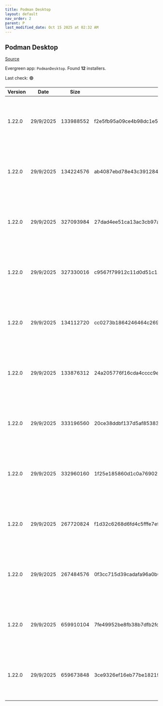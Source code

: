 ```yaml
---
title: Podman Desktop
layout: default
nav_order: 2
parent: P
last_modified_date: Oct 15 2025 at 02:32 AM
---
```


## Podman Desktop

[Source](https://github.com/podman-desktop/podman-desktop)

Evergreen app: `PodmanDesktop`. Found **12** installers.

Last check: 🟢

| Version | Date      | Size      | Sha256                                                           | Architecture | InstallerType | Type | URI                                                                                                                                                                                                                                                |
| ------- | --------- | --------- | ---------------------------------------------------------------- | ------------ | ------------- | ---- | -------------------------------------------------------------------------------------------------------------------------------------------------------------------------------------------------------------------------------------------------- |
| 1.22.0  | 29/9/2025 | 133988552 | f2e5fb95a09ce4b98dc1e5397577771cd7ca9df4336b00586e9c819152153a95 | ARM64        | Portable      | exe  | [https://github.com/podman-desktop/podman-desktop/releases/download/v1.22.0/podman-desktop-1.22.0-arm64.exe](https://github.com/podman-desktop/podman-desktop/releases/download/v1.22.0/podman-desktop-1.22.0-arm64.exe)                           |
| 1.22.0  | 29/9/2025 | 134224576 | ab4087ebd78e43c39128474d70de2b5b8a4bc047551a021b9ac299292c79463a | ARM64        | Default       | exe  | [https://github.com/podman-desktop/podman-desktop/releases/download/v1.22.0/podman-desktop-1.22.0-setup-arm64.exe](https://github.com/podman-desktop/podman-desktop/releases/download/v1.22.0/podman-desktop-1.22.0-setup-arm64.exe)               |
| 1.22.0  | 29/9/2025 | 327093984 | 27dad4ee51ca13ac3cb97a815089bcd4d19dc19a626ea91ff8d470f4eaf66bf0 | ARM64        | Portable      | exe  | [https://github.com/podman-desktop/podman-desktop/releases/download/v1.22.0/podman-desktop-airgap-1.22.0-arm64.exe](https://github.com/podman-desktop/podman-desktop/releases/download/v1.22.0/podman-desktop-airgap-1.22.0-arm64.exe)             |
| 1.22.0  | 29/9/2025 | 327330016 | c9567f79912c11d0d51c1350c28be6a1ebb37fb60af13a4beeec4b372985db93 | ARM64        | Airgap        | exe  | [https://github.com/podman-desktop/podman-desktop/releases/download/v1.22.0/podman-desktop-airgap-1.22.0-setup-arm64.exe](https://github.com/podman-desktop/podman-desktop/releases/download/v1.22.0/podman-desktop-airgap-1.22.0-setup-arm64.exe) |
| 1.22.0  | 29/9/2025 | 134112720 | cc0273b1864246464c269572cae04a25c8484710476d1818b1c8ee3a4aeb7006 | x64          | Default       | exe  | [https://github.com/podman-desktop/podman-desktop/releases/download/v1.22.0/podman-desktop-1.22.0-setup-x64.exe](https://github.com/podman-desktop/podman-desktop/releases/download/v1.22.0/podman-desktop-1.22.0-setup-x64.exe)                   |
| 1.22.0  | 29/9/2025 | 133876312 | 24a205776f16cda4cccc9ef6fab6600f14174308246e3a31a5b517a3ee0e7853 | x64          | Portable      | exe  | [https://github.com/podman-desktop/podman-desktop/releases/download/v1.22.0/podman-desktop-1.22.0-x64.exe](https://github.com/podman-desktop/podman-desktop/releases/download/v1.22.0/podman-desktop-1.22.0-x64.exe)                               |
| 1.22.0  | 29/9/2025 | 333196560 | 20ce38ddbf137d5af8538392cf23fb57a129dd163eca14633ed50371fad6d73c | x64          | Airgap        | exe  | [https://github.com/podman-desktop/podman-desktop/releases/download/v1.22.0/podman-desktop-airgap-1.22.0-setup-x64.exe](https://github.com/podman-desktop/podman-desktop/releases/download/v1.22.0/podman-desktop-airgap-1.22.0-setup-x64.exe)     |
| 1.22.0  | 29/9/2025 | 332960160 | 1f25e185860d1c0a769026135e7a59dfd38580d27d06b1831c0e5762e049494b | x64          | Portable      | exe  | [https://github.com/podman-desktop/podman-desktop/releases/download/v1.22.0/podman-desktop-airgap-1.22.0-x64.exe](https://github.com/podman-desktop/podman-desktop/releases/download/v1.22.0/podman-desktop-airgap-1.22.0-x64.exe)                 |
| 1.22.0  | 29/9/2025 | 267720824 | f1d32c6268d6fd4c5fffe7eff048da1fe7489fb51247b9310922ceb40321a6b7 | x86          | Default       | exe  | [https://github.com/podman-desktop/podman-desktop/releases/download/v1.22.0/podman-desktop-1.22.0-setup.exe](https://github.com/podman-desktop/podman-desktop/releases/download/v1.22.0/podman-desktop-1.22.0-setup.exe)                           |
| 1.22.0  | 29/9/2025 | 267484576 | 0f3cc715d39cadafa96a0b03c849f06448d1e796a3cf7e4d1542b02064933da7 | x86          | Portable      | exe  | [https://github.com/podman-desktop/podman-desktop/releases/download/v1.22.0/podman-desktop-1.22.0.exe](https://github.com/podman-desktop/podman-desktop/releases/download/v1.22.0/podman-desktop-1.22.0.exe)                                       |
| 1.22.0  | 29/9/2025 | 659910104 | 7fe49952be8fb38b7dfb2fc1f2d6ab1922a35579df6119936c57e015bea62ae8 | x86          | Airgap        | exe  | [https://github.com/podman-desktop/podman-desktop/releases/download/v1.22.0/podman-desktop-airgap-1.22.0-setup.exe](https://github.com/podman-desktop/podman-desktop/releases/download/v1.22.0/podman-desktop-airgap-1.22.0-setup.exe)             |
| 1.22.0  | 29/9/2025 | 659673848 | 3ce9326ef16eb77be1821936c963982f21e05b5ff9c1a343dc325f384bee23b3 | x86          | Portable      | exe  | [https://github.com/podman-desktop/podman-desktop/releases/download/v1.22.0/podman-desktop-airgap-1.22.0.exe](https://github.com/podman-desktop/podman-desktop/releases/download/v1.22.0/podman-desktop-airgap-1.22.0.exe)                         |
